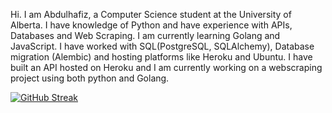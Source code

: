 Hi. I am Abdulhafiz, a Computer Science student at the University of Alberta. 
I have knowledge of Python and have experience with APIs, Databases and Web Scraping. I am currently learning Golang and JavaScript.
I have worked with SQL(PostgreSQL, SQLAlchemy), Database migration (Alembic) and hosting platforms like Heroku and Ubuntu. I have built an API hosted on Heroku and I am currently working on
a webscraping project using both python and Golang.

[![GitHub Streak](https://streak-stats.demolab.com?user=haaffiiizzz&theme=highcontrast&hide_border=false)](https://git.io/streak-stats)
